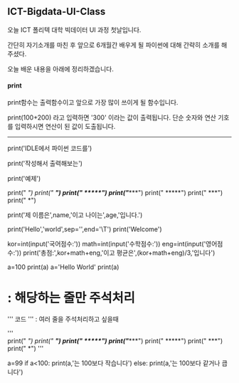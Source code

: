## ICT-Bigdata-UI-Class ###

오늘 ICT 폴리텍 대학 빅데이터 UI 과정 첫날입니다. 

간단히 자기소개를 마친 후 앞으로 6개월간 배우게 될 파이썬에 대해 간략히 소개를 해주셨다.

오늘 배운 내용을 아래에 정리하겠습니다.

#### print ####

print함수는 출력함수이고 앞으로 가장 많이 쓰이게 될 함수입니다.

print(100+200) 라고 입력하면 '300' 이라는 값이 출력됩니다. 단순 숫자와 연산 기호를 입력하시면 연산이 된 값이 도출됩니다.


----------------------------------------------------------------------------------------------------


print('IDLE에서 파이썬 코드를')

print('작성해서 출력해보는')

print('예제')


print("   *")
print("  ***")
print(" *****")
print("*******")
print(" *****")
print("  ***")
print("   *")



print('제 이름은',name,'이고 나이는',age,'입니다.')

print('Hello','world',sep='',end='\T')
print('Welcome')


kor=int(input('국어점수:'))
math=int(input('수학점수:'))
eng=int(input('영어점수:'))
print('총점:',kor+math+eng,'이고 평균은',(kor+math+eng)/3,'입니다')


a=100
print(a)
a='Hello World'
print(a)

# : 해당하는 줄만 주석처리


''' 코드 ''' : 여러 줄을 주석처리하고 싶을때 

'''      
print("   *")
print("  ***")
print(" *****")
print("*******")
print(" *****")
print("  ***")
print("   *")
'''


a=99
if a<100:
    print(a,'는 100보다 작습니다')
else:
    print(a,'는 100보다 같거나 큽니다')
